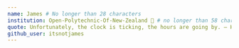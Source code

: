 ```yaml
---
name: James # No longer than 28 characters
institution: Open-Polytechnic-Of-New-Zealand 🚩 # no longer than 58 characters
quote: Unfortunately, the clock is ticking, the hours are going by. ― Haruki Murakami # no longer than 100 characters, avoid using quotes(") to guarantee the format remains the same.
github_user: itsnotjames
---
```

